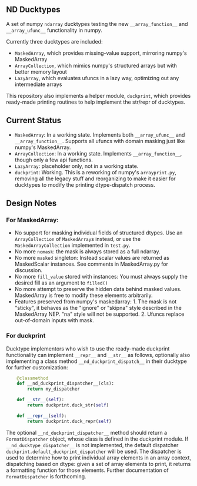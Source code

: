 ## ND Ducktypes

A set of numpy `ndarray` ducktypes testing the new `__array_function__` and `__array_ufunc__` functionality in numpy.

Currently three ducktypes are included:
 * `MaskedArray`, which provides missing-value support, mirroring numpy's MaskedArray
 * `ArrayCollection`, which mimics numpy's structured arrays but with better memory layout
 * `LazyArray`, which evaluates ufuncs in a lazy way, optimizing out any intermediate arrays

This repository also implements a helper module, `duckprint`, which provides ready-made printing routines to help implement the str/repr of ducktypes.

## Current Status

 * `MaskedArray`: In a working state. Implements both `__array_ufunc__` and `__array_function__`. Supports all ufuncs with domain masking just like numpy's MaskedArray.
 * `ArrayCollection`: In a working state. Implements `__array_function__`, though only a few api functions.
 * `LazyArray`: placeholder only, not in a working state.
 * `duckprint`: Working. This is a reworking of numpy's `arrayprint.py`, removing all the legacy stuff and reorganizing to make it easier for ducktypes to modify the printing dtype-dispatch process.

## Design Notes

### For MaskedArray:

 * No support for masking individual fields of structured dtypes. Use an `ArrayCollection` of `MaskedArray`s instead, or use the `MaskedArrayCollection` implemented in `test.py`.
 * No more `nomask`: the mask is always stored as a full ndarray.
 * No more `masked` singleton: Instead scalar values are returned as MaskedScalar instances. See comments in MaskedArray.py for discussion.
 * No more `fill_value` stored with instances: You must always supply the desired fill as an argument to `filled()`
 * No more attempt to preserve the hidden data behind masked values. MaskedArray is free to modify these elements arbitrarily.
 * Features preserved from numpy's maskedarray: 1. The mask is not "sticky", it behaves as the "ignore" or "skipna" style described in the MaskedArray NEP. "na" style will not be supported. 2. Ufuncs replace out-of-domain inputs with mask.

### For duckprint

Ducktype implementors who wish to use the ready-made duckprint functionality can implement `__repr__` and `__str__` as follows, optionally also implementing a class method `__nd_duckprint_dispatch__` in their ducktype for further customization:
```python
    @classmethod
    def __nd_duckprint_dispatcher__(cls):
        return my_dispatcher

    def __str__(self):
        return duckprint.duck_str(self)

    def __repr__(self):
        return duckprint.duck_repr(self)
```
The optional `__nd_duckprint_dispatcher__` method should return a `FormatDispatcher` object, whose class is defined in the duckprint module. If `__nd_ducktype_dispatcher__` is not implemented, the default dispatcher `duckprint.default_duckprint_dispatcher` will be used. The dispatcher is used to determine how to print individual array elements in an array context, dispatching based on dtype: given a set of array elements to print, it returns a formatting function for those elements. Further documentation of `FormatDispatcher` is forthcoming.
